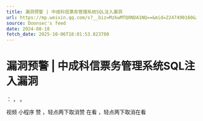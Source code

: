 ```yaml
---
title: 漏洞预警 | 中成科信票务管理系统SQL注入漏洞
url: https://mp.weixin.qq.com/s?__biz=MzkwMTQ0NDA1NQ==&mid=2247490160&idx=3&sn=318a74a08b1a5017d1a49f2260360356
source: Doonsec's feed
date: 2024-08-18
fetch_date: 2025-10-06T18:01:53.823700
---
```


# 漏洞预警 | 中成科信票务管理系统SQL注入漏洞

：
，
。

视频
小程序
赞
，轻点两下取消赞
在看
，轻点两下取消在看